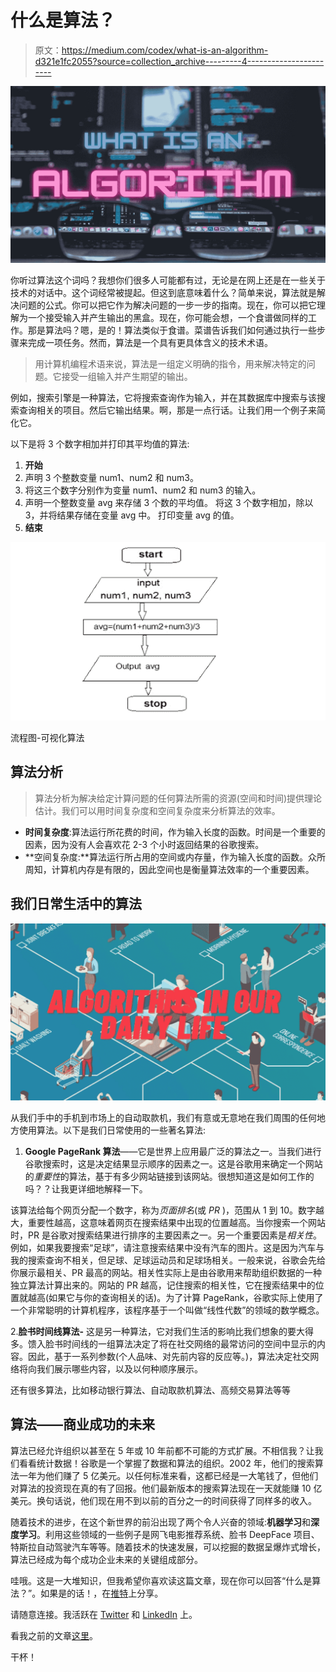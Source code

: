 # 什么是算法？

> 原文：<https://medium.com/codex/what-is-an-algorithm-d321e1fc2055?source=collection_archive---------4----------------------->

![](img/6362f79ca641eb91f31e05638939039c.png)

你听过算法这个词吗？我想你们很多人可能都有过，无论是在网上还是在一些关于技术的对话中。这个词经常被提起。但这到底意味着什么？简单来说，算法就是解决问题的公式。你可以把它作为解决问题的一步一步的指南。现在，你可以把它理解为一个接受输入并产生输出的黑盒。现在，你可能会想，一个食谱做同样的工作。那是算法吗？嗯，是的！算法类似于食谱。菜谱告诉我们如何通过执行一些步骤来完成一项任务。然而，算法是一个具有更具体含义的技术术语。

> 用计算机编程术语来说，算法是一组定义明确的指令，用来解决特定的问题。它接受一组输入并产生期望的输出。

例如，搜索引擎是一种算法，它将搜索查询作为输入，并在其数据库中搜索与该搜索查询相关的项目。然后它输出结果。啊，那是一点行话。让我们用一个例子来简化它。

以下是将 3 个数字相加并打印其平均值的算法:

1.  **开始**
2.  声明 3 个整数变量 num1、num2 和 num3。
3.  将这三个数字分别作为变量 num1、num2 和 num3 的输入。
4.  声明一个整数变量 avg 来存储 3 个数的平均值。
    将这 3 个数字相加，除以 3，并将结果存储在变量 avg 中。
    打印变量 avg 的值。
5.  **结束**

![](img/6330683326e20e3f71de766c3cf14197.png)

流程图-可视化算法

## 算法分析

> 算法分析为解决给定计算问题的任何算法所需的资源(空间和时间)提供理论估计。我们可以用时间复杂度和空间复杂度来分析算法的效率。

*   **时间复杂度**:算法运行所花费的时间，作为输入长度的函数。时间是一个重要的因素，因为没有人会喜欢花 2-3 个小时返回结果的谷歌搜索。
*   **空间复杂度:**算法运行所占用的空间或内存量，作为输入长度的函数。众所周知，计算机内存是有限的，因此空间也是衡量算法效率的一个重要因素。

## 我们日常生活中的算法

![](img/268f8d88f0a03c50f0bbd89c2aba4d70.png)

从我们手中的手机到市场上的自动取款机，我们有意或无意地在我们周围的任何地方使用算法。以下是我们日常使用的一些著名算法:

1.  **Google PageRank 算法**——它是世界上应用最广泛的算法之一。当我们进行谷歌搜索时，这是决定结果显示顺序的因素之一。这是谷歌用来确定一个网站的*重要性*的算法，基于有多少网站链接到该网站。很想知道这是如何工作的吗？？让我更详细地解释一下。

该算法给每个网页分配一个数字，称为*页面排名*(或 *PR* )，范围从 1 到 10。数字越大，重要性越高，这意味着网页在搜索结果中出现的位置越高。当你搜索一个网站时，PR 是谷歌对搜索结果进行排序的主要因素之一。另一个重要因素是*相关性*。例如，如果我要搜索“足球”，请注意搜索结果中没有汽车的图片。这是因为汽车与我的搜索查询不相关，但足球、足球运动员和足球场相关。一般来说，谷歌会先给你展示最相关、PR 最高的网站。相关性实际上是由谷歌用来帮助组织数据的一种独立算法计算出来的。网站的 PR 越高，记住搜索的相关性，它在搜索结果中的位置就越高(如果它与你的查询相关的话)。为了计算 PageRank，谷歌实际上使用了一个非常聪明的计算机程序，该程序基于一个叫做“线性代数”的领域的数学概念。

2.**脸书时间线算法-** 这是另一种算法，它对我们生活的影响比我们想象的要大得多。馈入脸书时间线的一组算法决定了将在社交网络的最常访问的空间中显示的内容。因此，基于一系列参数(个人品味、对先前内容的反应等。)，算法决定社交网络将向我们展示哪些内容，以及以何种顺序展示。

还有很多算法，比如移动银行算法、自动取款机算法、高频交易算法等等

## 算法——商业成功的未来

算法已经允许组织以甚至在 5 年或 10 年前都不可能的方式扩展。不相信我？让我们看看统计数据！谷歌是一个掌握了数据和算法的组织。2002 年，他们的搜索算法一年为他们赚了 5 亿美元。以任何标准来看，这都已经是一大笔钱了，但他们对算法的投资现在真的有了回报。他们最新版本的搜索算法现在一天就能赚 10 亿美元。换句话说，他们现在用不到以前的百分之一的时间获得了同样多的收入。

随着技术的进步，在这个新世界的前沿出现了两个令人兴奋的领域:**机器学习**和**深度学习**。利用这些领域的一些例子是网飞电影推荐系统、脸书 DeepFace 项目、特斯拉自动驾驶汽车等等。随着技术的快速发展，可以挖掘的数据呈爆炸式增长，算法已经成为每个成功企业未来的关键组成部分。

哇哦。这是一大堆知识，但我希望你喜欢读这篇文章，现在你可以回答“什么是算法？”。如果是的话！，在[推特](https://twitter.com/intent/tweet?text=Check%20out%20this%20amazing%20article%20to%20understand%20what%20is%20an%20algorithm%3F%20https%3A%2F%2Flink.medium.com%2FWsPEQyaVBhb)上分享。

请随意连接。我活跃在 [Twitter](https://twitter.com/imdivi_jain) 和 [LinkedIn](https://www.linkedin.com/in/divyaaa123/) 上。

看我之前的文章[这里](https://divyaaa123.medium.com/)。

干杯！